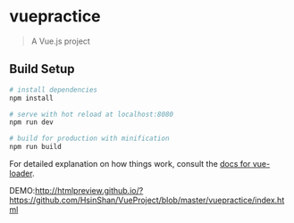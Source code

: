 # vuepractice

> A Vue.js project

## Build Setup

``` bash
# install dependencies
npm install

# serve with hot reload at localhost:8080
npm run dev

# build for production with minification
npm run build
```

For detailed explanation on how things work, consult the [docs for vue-loader](http://vuejs.github.io/vue-loader).

DEMO:http://htmlpreview.github.io/?https://github.com/HsinShan/VueProject/blob/master/vuepractice/index.html
